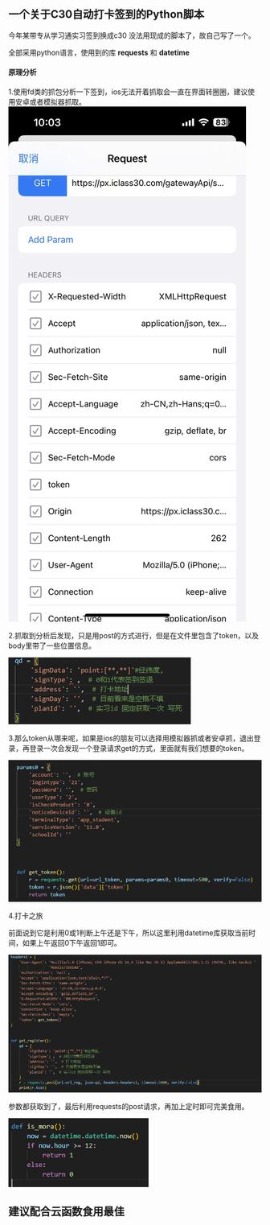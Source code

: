 ## 一个关于C30自动打卡签到的Python脚本

今年某带专从学习通实习签到换成c30 没法用现成的脚本了，故自己写了一个。

全部采用python语言，使用到的库 **requests** 和 **datetime**

#### 原理分析

1.使用fd类的抓包分析一下签到，ios无法开着抓取会一直在界面转圈圈，建议使用安卓或者模拟器抓取。![1](https://github.com/a37324614/C30Sign/blob/main/1.png)

2.抓取到分析后发现，只是用post的方式进行，但是在文件里包含了token，以及body里带了一些位置信息。

![2](https://github.com/a37324614/C30Sign/blob/main/2.png)

3.那么token从哪来呢，如果是ios的朋友可以选择用模拟器抓或者安卓抓，退出登录，再登录一次会发现一个登录请求get的方式，里面就有我们想要的token。

![3](https://github.com/a37324614/C30Sign/blob/main/3.png)

4.打卡之旅

前面说到它是利用0或1判断上午还是下午，所以这里利用datetime库获取当前时间，如果上午返回0下午返回1即可。

![4](https://github.com/a37324614/C30Sign/blob/main/4.png)

参数都获取到了，最后利用requests的post请求，再加上定时即可完美食用。

![5](https://github.com/a37324614/C30Sign/blob/main/5.png)

## **建议配合云函数食用最佳**

# 

